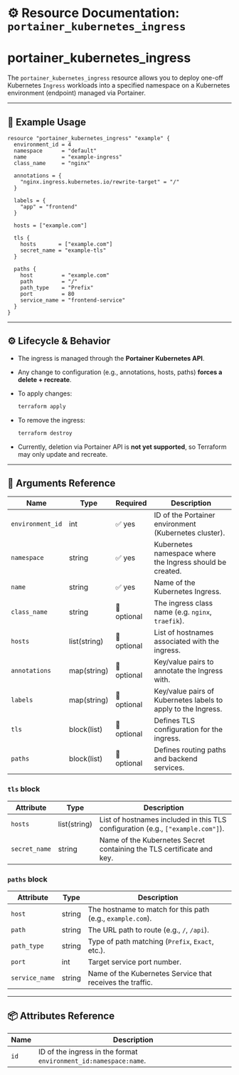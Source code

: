 # ⚙️ **Resource Documentation: `portainer_kubernetes_ingress`**

# portainer_kubernetes_ingress

The `portainer_kubernetes_ingress` resource allows you to deploy one-off Kubernetes `Ingress` workloads into a specified namespace on a Kubernetes environment (endpoint) managed via Portainer.

---

## 🧩 Example Usage

```hcl
resource "portainer_kubernetes_ingress" "example" {
  environment_id = 4
  namespace      = "default"
  name           = "example-ingress"
  class_name     = "nginx"

  annotations = {
    "nginx.ingress.kubernetes.io/rewrite-target" = "/"
  }

  labels = {
    "app" = "frontend"
  }

  hosts = ["example.com"]

  tls {
    hosts       = ["example.com"]
    secret_name = "example-tls"
  }

  paths {
    host         = "example.com"
    path         = "/"
    path_type    = "Prefix"
    port         = 80
    service_name = "frontend-service"
  }
}
```

---

## ⚙️ Lifecycle & Behavior

* The ingress is managed through the **Portainer Kubernetes API**.
* Any change to configuration (e.g., annotations, hosts, paths) **forces a delete + recreate**.
* To apply changes:

  ```sh
  terraform apply
  ```
* To remove the ingress:

  ```sh
  terraform destroy
  ```
* Currently, deletion via Portainer API is **not yet supported**, so Terraform may only update and recreate.

---

## 🧾 Arguments Reference

| Name             | Type         | Required    | Description                                                                    |
| ---------------- | ------------ | ----------- | ------------------------------------------------------------------------------ |
| `environment_id` | int          | ✅ yes       | ID of the Portainer environment (Kubernetes cluster).                         |
| `namespace`      | string       | ✅ yes       | Kubernetes namespace where the Ingress should be created.                     |
| `name`           | string       | ✅ yes       | Name of the Kubernetes Ingress.                                               |
| `class_name`     | string       | 🚫 optional | The ingress class name (e.g. `nginx`, `traefik`).                              |
| `hosts`          | list(string) | 🚫 optional | List of hostnames associated with the ingress.                                 |
| `annotations`    | map(string)  | 🚫 optional | Key/value pairs to annotate the Ingress with.                                  |
| `labels`         | map(string)  | 🚫 optional | Key/value pairs of Kubernetes labels to apply to the Ingress.                  |
| `tls`            | block(list)  | 🚫 optional | Defines TLS configuration for the ingress.                                     |
| `paths`          | block(list)  | 🚫 optional | Defines routing paths and backend services.                                    |

### `tls` block
| Attribute     | Type         | Description                                                                     |
| ------------- | ------------ | ------------------------------------------------------------------------------- |
| `hosts`       | list(string) | List of hostnames included in this TLS configuration (e.g., `["example.com"]`). |
| `secret_name` | string       | Name of the Kubernetes Secret containing the TLS certificate and key.           |

### `paths` block
| Attribute      | Type   | Description                                                |
| -------------- | ------ | ---------------------------------------------------------- |
| `host`         | string | The hostname to match for this path (e.g., `example.com`). |
| `path`         | string | The URL path to route (e.g., `/`, `/api`).                 |
| `path_type`    | string | Type of path matching (`Prefix`, `Exact`, etc.).           |
| `port`         | int    | Target service port number.                                |
| `service_name` | string | Name of the Kubernetes Service that receives the traffic.  |

---

## 📦 Attributes Reference

| Name | Description                                                      |
| ---- | ---------------------------------------------------------------- |
| `id` | ID of the ingress in the format `environment_id:namespace:name`. |
